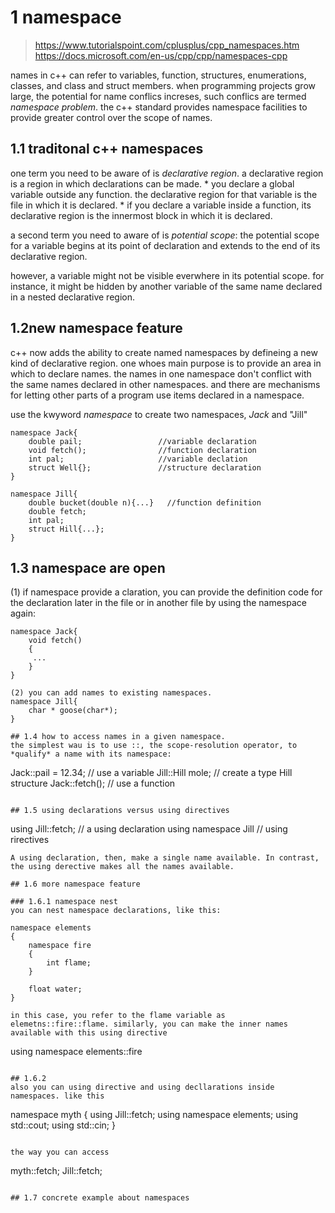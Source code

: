 # 1 namespace
> https://www.tutorialspoint.com/cplusplus/cpp_namespaces.htm
> https://docs.microsoft.com/en-us/cpp/cpp/namespaces-cpp

names in c++ can refer to variables, function, structures, enumerations, classes, and class and struct members.  when programming projects grow large, the potential for name conflics increses, such conflics are termed *namespace problem*. the c++ standard provides namespace facilities to provide greater control over the scope of names.


## 1.1 traditonal c++ namespaces
one term you need to be aware of is *declarative region*. a declarative region is a region in which declarations can be made.
    * you declare a global variable outside any function. the declarative region for that variable is the file in which it is declared.
    * if you declare a variable inside a function, its declarative region is the innermost block in which it is declared.

a second term you need to aware of is *potential scope*: the potential scope for a variable begins at its point of declaration and extends to the end of its declarative region.

however, a variable might not be visible everwhere in its potential scope. for instance, it might be hidden by another variable of the same name declared in a nested declarative region.

## 1.2new namespace feature
c++ now adds the ability to create named namespaces by defineing a new kind of declarative region. one whoes main purpose is to provide an area in which to declare names. the names in one namespace don't conflict with the same names declared in other namespaces. and there are mechanisms for letting other parts of a program use items declared in a namespace.

use the kwyword *namespace* to create two namespaces, *Jack* and "Jill"
~~~
namespace Jack{
    double pail;                 //variable declaration
    void fetch();                //function declaration
    int pal;                     //variable declation
    struct Well{};               //structure declaration
}

namespace Jill{
    double bucket(double n){...}   //function definition
    double fetch;                  
    int pal;
    struct Hill{...};
}
~~~

## 1.3 namespace are open
(1) if namespace provide a claration, you can provide the definition code for the declaration later in the file or in another file by using the namespace again:
~~~
namespace Jack{
    void fetch()
    {
     ...
    }
}

(2) you can add names to existing namespaces.
namespace Jill{
    char * goose(char*);
}

## 1.4 how to access names in a given namespace.
the simplest wau is to use ::, the scope-resolution operator, to *qualify* a name with its namespace:
~~~
Jack::pail = 12.34;          // use a variable
Jill::Hill mole;             // create a type Hill structure
Jack::fetch();               // use a function
~~~

## 1.5 using declarations versus using directives
~~~
using Jill::fetch;      // a using declaration
using namespace Jill    // using rirectives
~~~
A using declaration, then, make a single name available. In contrast, the using derective makes all the names available.

## 1.6 more namespace feature

### 1.6.1 namespace nest
you can nest namespace declarations, like this:

namespace elements
{
    namespace fire
    {
        int flame;
    }

    float water;
}

in this case, you refer to the flame variable as elemetns::fire::flame. similarly, you can make the inner names available with this using directive
~~~
using namespace elements::fire
~~~

## 1.6.2
also you can using directive and using decllarations inside namespaces. like this
~~~
namespace myth
{
    using Jill::fetch;
    using namespace elements;
    using std::cout;
    using std::cin;
}
~~~

the way you can access
~~~
myth::fetch;
Jill::fetch;
~~~

## 1.7 concrete example about namespaces
